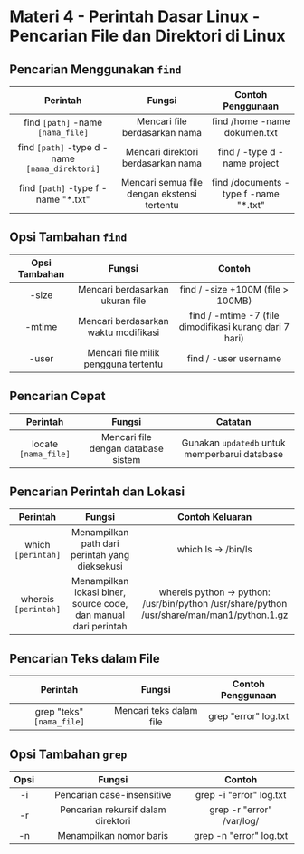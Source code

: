 # Materi 4 - Perintah Dasar Linux - Pencarian File dan Direktori di Linux

## Pencarian Menggunakan `find`

| Perintah	| Fungsi | Contoh Penggunaan |
|:--:|:--:|:--:|
| find `[path]` -name `[nama_file]` | Mencari file berdasarkan nama | find /home -name dokumen.txt |
| find `[path]` -type d -name `[nama_direktori]` | Mencari direktori berdasarkan nama | find / -type d -name project |
| find `[path]` -type f -name "*.txt" | Mencari semua file dengan ekstensi tertentu | find /documents -type f -name "*.txt" |

## Opsi Tambahan `find`

| Opsi Tambahan | Fungsi | Contoh |
|:--:|:--:|:--:|
| -size | Mencari berdasarkan ukuran file | find / -size +100M (file > 100MB) |
| -mtime | Mencari berdasarkan waktu modifikasi | find / -mtime -7 (file dimodifikasi kurang dari 7 hari) |
| -user | Mencari file milik pengguna tertentu | find / -user username |

## Pencarian Cepat

| Perintah | Fungsi | Catatan |
|:--:|:--:|:--:|
| locate `[nama_file]` | Mencari file dengan database sistem | Gunakan `updatedb` untuk memperbarui database |

## Pencarian Perintah dan Lokasi

| Perintah | Fungsi | Contoh Keluaran |
|:--:|:--:|:--:|
| which `[perintah]` | Menampilkan path dari perintah yang dieksekusi | which ls → /bin/ls | 
| whereis `[perintah]` | Menampilkan lokasi biner, source code, dan manual dari perintah | whereis python → python: /usr/bin/python /usr/share/python /usr/share/man/man1/python.1.gz |

## Pencarian Teks dalam File

| Perintah | Fungsi | Contoh Penggunaan |
|:--:|:--:|:--:|
| grep "teks" `[nama_file]` | Mencari teks dalam file | grep "error" log.txt |

## Opsi Tambahan `grep`

| Opsi | Fungsi | Contoh |
|:--:|:--:|:--:|
| -i | Pencarian case-insensitive | grep -i "error" log.txt |
| -r | Pencarian rekursif dalam direktori | grep -r "error" /var/log/ |
| -n | Menampilkan nomor baris | grep -n "error" log.txt |
